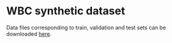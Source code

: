 # WBC synthetic dataset
Data files corresponding to train, validation and test sets can be downloaded [here](https://drive.google.com/drive/folders/1kz9mU-Z3s-8nox8d79iLwk3BspESjPs8?usp=drive_link).
